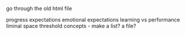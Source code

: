 go through the old html file

progress expectations
emotional expectations
learning vs performance
liminal space
threshold concepts - make a list? a file?
